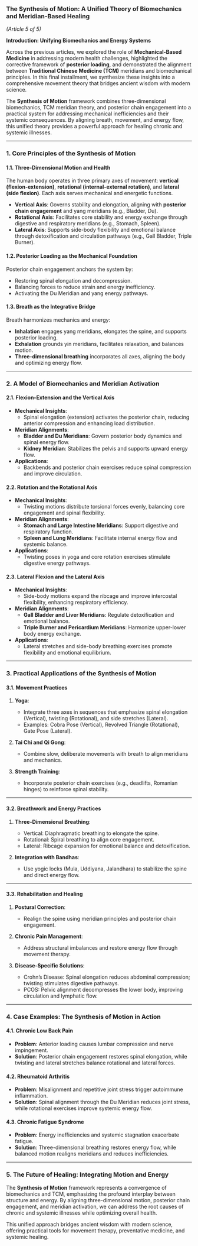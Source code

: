 ### **The Synthesis of Motion: A Unified Theory of Biomechanics and Meridian-Based Healing**  
*(Article 5 of 5)*  

**Introduction: Unifying Biomechanics and Energy Systems**  

Across the previous articles, we explored the role of **Mechanical-Based Medicine** in addressing modern health challenges, highlighted the corrective framework of **posterior loading**, and demonstrated the alignment between **Traditional Chinese Medicine (TCM)** meridians and biomechanical principles. In this final installment, we synthesize these insights into a comprehensive movement theory that bridges ancient wisdom with modern science.  

The **Synthesis of Motion** framework combines three-dimensional biomechanics, TCM meridian theory, and posterior chain engagement into a practical system for addressing mechanical inefficiencies and their systemic consequences. By aligning breath, movement, and energy flow, this unified theory provides a powerful approach for healing chronic and systemic illnesses.  

---

### **1. Core Principles of the Synthesis of Motion**  

#### **1.1. Three-Dimensional Motion and Health**  
The human body operates in three primary axes of movement: **vertical (flexion-extension)**, **rotational (internal-external rotation)**, and **lateral (side flexion)**. Each axis serves mechanical and energetic functions.  

- **Vertical Axis**: Governs stability and elongation, aligning with **posterior chain engagement** and yang meridians (e.g., Bladder, Du).  
- **Rotational Axis**: Facilitates core stability and energy exchange through digestive and respiratory meridians (e.g., Stomach, Spleen).  
- **Lateral Axis**: Supports side-body flexibility and emotional balance through detoxification and circulation pathways (e.g., Gall Bladder, Triple Burner).  

#### **1.2. Posterior Loading as the Mechanical Foundation**  
Posterior chain engagement anchors the system by:  
- Restoring spinal elongation and decompression.  
- Balancing forces to reduce strain and energy inefficiency.  
- Activating the Du Meridian and yang energy pathways.  

#### **1.3. Breath as the Integrative Bridge**  
Breath harmonizes mechanics and energy:  
- **Inhalation** engages yang meridians, elongates the spine, and supports posterior loading.  
- **Exhalation** grounds yin meridians, facilitates relaxation, and balances motion.  
- **Three-dimensional breathing** incorporates all axes, aligning the body and optimizing energy flow.  

---

### **2. A Model of Biomechanics and Meridian Activation**  

#### **2.1. Flexion-Extension and the Vertical Axis**  
- **Mechanical Insights**:  
  - Spinal elongation (extension) activates the posterior chain, reducing anterior compression and enhancing load distribution.  
- **Meridian Alignments**:  
  - **Bladder and Du Meridians**: Govern posterior body dynamics and spinal energy flow.  
  - **Kidney Meridian**: Stabilizes the pelvis and supports upward energy flow.  
- **Applications**:  
  - Backbends and posterior chain exercises reduce spinal compression and improve circulation.  

#### **2.2. Rotation and the Rotational Axis**  
- **Mechanical Insights**:  
  - Twisting motions distribute torsional forces evenly, balancing core engagement and spinal flexibility.  
- **Meridian Alignments**:  
  - **Stomach and Large Intestine Meridians**: Support digestive and respiratory function.  
  - **Spleen and Lung Meridians**: Facilitate internal energy flow and systemic balance.  
- **Applications**:  
  - Twisting poses in yoga and core rotation exercises stimulate digestive energy pathways.  

#### **2.3. Lateral Flexion and the Lateral Axis**  
- **Mechanical Insights**:  
  - Side-body motions expand the ribcage and improve intercostal flexibility, enhancing respiratory efficiency.  
- **Meridian Alignments**:  
  - **Gall Bladder and Liver Meridians**: Regulate detoxification and emotional balance.  
  - **Triple Burner and Pericardium Meridians**: Harmonize upper-lower body energy exchange.  
- **Applications**:  
  - Lateral stretches and side-body breathing exercises promote flexibility and emotional equilibrium.  

---

### **3. Practical Applications of the Synthesis of Motion**  

#### **3.1. Movement Practices**  
1. **Yoga**:  
   - Integrate three axes in sequences that emphasize spinal elongation (Vertical), twisting (Rotational), and side stretches (Lateral).  
   - Examples: Cobra Pose (Vertical), Revolved Triangle (Rotational), Gate Pose (Lateral).  

2. **Tai Chi and Qi Gong**:  
   - Combine slow, deliberate movements with breath to align meridians and mechanics.  

3. **Strength Training**:  
   - Incorporate posterior chain exercises (e.g., deadlifts, Romanian hinges) to reinforce spinal stability.  

---

#### **3.2. Breathwork and Energy Practices**  
1. **Three-Dimensional Breathing**:  
   - Vertical: Diaphragmatic breathing to elongate the spine.  
   - Rotational: Spiral breathing to align core engagement.  
   - Lateral: Ribcage expansion for emotional balance and detoxification.  

2. **Integration with Bandhas**:  
   - Use yogic locks (Mula, Uddiyana, Jalandhara) to stabilize the spine and direct energy flow.  

---

#### **3.3. Rehabilitation and Healing**  
1. **Postural Correction**:  
   - Realign the spine using meridian principles and posterior chain engagement.  

2. **Chronic Pain Management**:  
   - Address structural imbalances and restore energy flow through movement therapy.  

3. **Disease-Specific Solutions**:  
   - Crohn’s Disease: Spinal elongation reduces abdominal compression; twisting stimulates digestive pathways.  
   - PCOS: Pelvic alignment decompresses the lower body, improving circulation and lymphatic flow.  

---

### **4. Case Examples: The Synthesis of Motion in Action**  

#### **4.1. Chronic Low Back Pain**  
- **Problem**: Anterior loading causes lumbar compression and nerve impingement.  
- **Solution**: Posterior chain engagement restores spinal elongation, while twisting and lateral stretches balance rotational and lateral forces.  

#### **4.2. Rheumatoid Arthritis**  
- **Problem**: Misalignment and repetitive joint stress trigger autoimmune inflammation.  
- **Solution**: Spinal alignment through the Du Meridian reduces joint stress, while rotational exercises improve systemic energy flow.  

#### **4.3. Chronic Fatigue Syndrome**  
- **Problem**: Energy inefficiencies and systemic stagnation exacerbate fatigue.  
- **Solution**: Three-dimensional breathing restores energy flow, while balanced motion realigns meridians and reduces inefficiencies.  

---

### **5. The Future of Healing: Integrating Motion and Energy**  

The **Synthesis of Motion** framework represents a convergence of biomechanics and TCM, emphasizing the profound interplay between structure and energy. By aligning three-dimensional motion, posterior chain engagement, and meridian activation, we can address the root causes of chronic and systemic illnesses while optimizing overall health.  

This unified approach bridges ancient wisdom with modern science, offering practical tools for movement therapy, preventative medicine, and systemic healing.  
